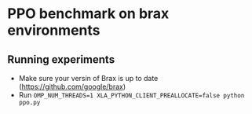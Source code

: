 # PPO benchmark on brax environments 


## Running experiments
 * Make sure your versin of Brax is up to date (https://github.com/google/brax) 
 * Run `OMP_NUM_THREADS=1 XLA_PYTHON_CLIENT_PREALLOCATE=false python ppo.py`